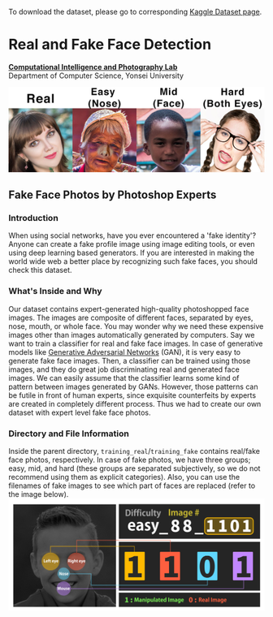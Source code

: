 To download the dataset, please go to corresponding [Kaggle Dataset page](https://www.kaggle.com/ciplab/real-and-fake-face-detection).

# Real and Fake Face Detection
**[Computational Intelligence and Photography Lab][1]**  
Department of Computer Science, Yonsei University

![Data Samples][2]

## Fake Face Photos by Photoshop Experts

### Introduction
When using social networks, have you ever encountered a 'fake identity'? 
Anyone can create a fake profile image using image editing tools, or even using deep learning based generators.
 If you are interested in making the world wide web a better place by recognizing such fake faces, you should check this dataset. 

### What's Inside and Why
Our dataset contains expert-generated high-quality photoshopped face images.
The images are composite of different faces, separated by eyes, nose, mouth, or whole face.
You may wonder why we need these expensive images other than images automatically generated by computers.
Say we want to train a classifier for real and fake face images. 
In case of generative models like [Generative Adversarial Networks][3] (GAN), it is very easy to generate fake face images.
Then, a classifier can be trained using those images, and they do great job discriminating real and generated face images.
We can easily assume that the classifier learns some kind of pattern between images generated by GANs.
However, those patterns can be futile in front of human experts, since exquisite counterfeits by experts are created in completely different process. 
Thus we had to create our own dataset with expert level fake face photos.

### Directory and File Information
Inside the parent directory, `training_real`/`training_fake` contains real/fake face photos, respectively.
In case of fake photos, we have three groups; easy, mid, and hard (these groups are separated subjectively, so we do not recommend using them as explicit categories).
Also, you can use the filenames of fake images to see which part of faces are replaced (refer to the image below).
![Filename description.][4]


  [1]: https://sites.google.com/site/seonjookim/
  [2]: https://github.com/minostauros/Real-and-Fake-Face-Detection/raw/master/samples.jpg
  [3]: https://arxiv.org/abs/1406.2661
  [4]: https://github.com/minostauros/Real-and-Fake-Face-Detection/raw/master/filename_description.jpg
